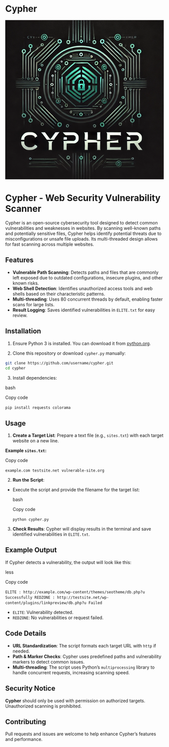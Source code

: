 # Cypher

<img src='./cypher.webp'>

# Cypher - Web Security Vulnerability Scanner

Cypher is an open-source cybersecurity tool designed to detect common vulnerabilities and weaknesses in websites. By scanning well-known paths and potentially sensitive files, Cypher helps identify potential threats due to misconfigurations or unsafe file uploads. Its multi-threaded design allows for fast scanning across multiple websites.

## Features

- **Vulnerable Path Scanning**: Detects paths and files that are commonly left exposed due to outdated configurations, insecure plugins, and other known risks.
- **Web Shell Detection**: Identifies unauthorized access tools and web shells based on their characteristic patterns.
- **Multi-threading**: Uses 80 concurrent threads by default, enabling faster scans for large lists.
- **Result Logging**: Saves identified vulnerabilities in `ELITE.txt` for easy review.

## Installation

1. Ensure Python 3 is installed. You can download it from [python.org](https://www.python.org/).
  
2. Clone this repository or download `cypher.py` manually:
  
  ```bash
  git clone https://github.com/username/cypher.git
  cd cypher
  ```
  

3. Install dependencies:
  
  bash
  
  Copy code
  
  `pip install requests colorama`
  

## Usage

1. **Create a Target List**: Prepare a text file (e.g., `sites.txt`) with each target website on a new line.
  
  **Example `sites.txt`:**
  
  Copy code
  
  `example.com testsite.net vulnerable-site.org`
  
2. **Run the Script**:
  
  - Execute the script and provide the filename for the target list:
    
    bash
    
    Copy code
    
    `python cypher.py`
    
3. **Check Results**: Cypher will display results in the terminal and save identified vulnerabilities in `ELITE.txt`.
  

## Example Output

If Cypher detects a vulnerability, the output will look like this:

less

Copy code

`ELITE : http://example.com/wp-content/themes/seotheme/db.php?u Successfully REDZONE : http://testsite.net/wp-content/plugins/linkpreview/db.php?u Failed`

- `ELITE`: Vulnerability detected.
- `REDZONE`: No vulnerabilities or request failed.

## Code Details

- **URL Standardization**: The script formats each target URL with `http` if needed.
- **Path & Marker Checks**: Cypher uses predefined paths and vulnerability markers to detect common issues.
- **Multi-threading**: The script uses Python’s `multiprocessing` library to handle concurrent requests, increasing scanning speed.

## Security Notice

**Cypher** should only be used with permission on authorized targets. Unauthorized scanning is prohibited.

## Contributing

Pull requests and issues are welcome to help enhance Cypher’s features and performance.
